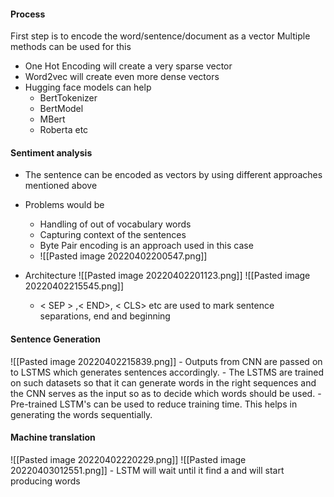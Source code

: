 #### Process
First step is to encode the word/sentence/document as a vector
Multiple methods can be used for this
- One Hot Encoding will create a very sparse vector
- Word2vec will create even more dense vectors
- Hugging face models can help
	- BertTokenizer
	- BertModel
	- MBert
	- Roberta etc




#### Sentiment analysis
- The sentence can be encoded as vectors by using different approaches mentioned above
- Problems would be 
	- Handling of out of vocabulary words
	- Capturing context of the sentences
	- Byte Pair encoding is an approach used in this case
	- ![[Pasted image 20220402200547.png]]
- Architecture
 	 ![[Pasted image 20220402201123.png]]
	 ![[Pasted image 20220402215545.png]]

	- < SEP  > ,< END>, < CLS> etc are used to mark sentence separations, end and beginning
	
#### Sentence Generation
![[Pasted image 20220402215839.png]]
	- Outputs from CNN are passed on to LSTMS which generates sentences accordingly. 
	- The LSTMS are trained on such datasets so that it can generate words in the right sequences and the CNN serves as the input so as to decide which words should be used. 
	- Pre-trained LSTM's can be used to reduce training time. This helps in generating the words sequentially. 
	
#### Machine translation
 ![[Pasted image 20220402220229.png]]
 ![[Pasted image 20220403012551.png]]
	- LSTM will wait until it find a <END> and will start producing words

	
	